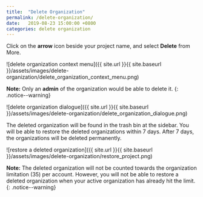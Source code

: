 ```yaml
---
title:  "Delete Organization"
permalink: /delete-organization/
date:   2019-08-23 15:00:00 +0800
categories: delete organization
---
```

Click on the **arrow** icon beside your project name, and select **Delete** from More.

![delete organization context menu]({{ site.url }}{{ site.baseurl }}/assets/images/delete-organization/delete_organization_context_menu.png)

**Note:** Only an **admin** of the organization would be able to delete it. 
{: .notice--warning}

![delete organization dialogue]({{ site.url }}{{ site.baseurl }}/assets/images/delete-organization/delete_organization_dialogue.png)

The deleted organization will be found in the trash bin at the sidebar. You will be able to restore the deleted organizations within 7 days. After 7 days, the organizations will be deleted permanently.


![restore a deleted organization]({{ site.url }}{{ site.baseurl }}/assets/images/delete-organization/restore_project.png)


**Note:** The deleted organization will not be counted towards the organization limitation (35) per account. However, you will not be able to restore a deleted organization when your active organization has already hit the limit. 
{: .notice--warning}
